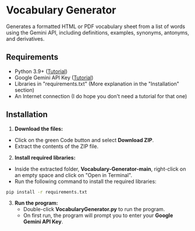 # Vocabulary Generator

Generates a formatted HTML or PDF vocabulary sheet from a list of words using the Gemini API, including definitions, examples, synonyms, antonyms, and derivatives.

## Requirements

- Python 3.9+ ([Tutorial](https://youtu.be/YKSpANU8jPE?t=17))
- Google Gemini API Key ([Tutorial](https://www.youtube.com/watch?v=6BRyynZkvf0))
- Libraries in "requirements.txt" (More explanation in the "Installation" section)
- An Internet connection (I do hope you don't need a tutorial for that one)

## Installation

1. **Download the files:**

- Click on the green Code button and select **Download ZIP**.
- Extract the contents of the ZIP file.

2. **Install required libraries:**

- Inside the extracted folder, **Vocabulary-Generator-main**, right-click on an empty space and click on "Open in Terminal".
- Run the following command to install the required libraries:
```bash
pip install -r requirements.txt
```

3. **Run the program:**
   - Double-click **VocabularyGenerator.py** to run the program.
   - On first run, the program will prompt you to enter your **Google Gemini API Key**.
